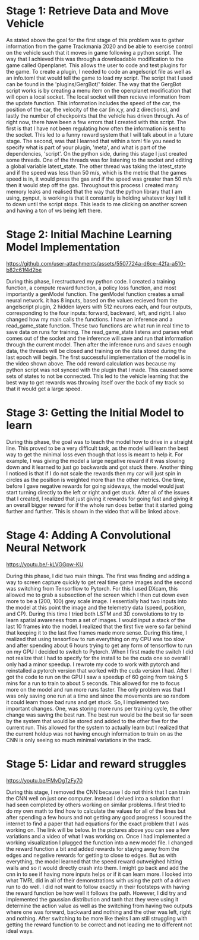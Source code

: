 # Stage 1: Retrieve Data and Move Vehicle

As stated above the goal for the first stage of this problem was to gather information from the game Trackmania 2020 and be able to exercise control on the vehicle such that it moves in game following a python script. The way that I achieved this was through a downloadable modification to the game called Openplanet. This allows the user to code and test plugins for the game. To create a plugin, I needed to code an angelscript file as well as an info.toml that would tell the game to load my script. The script that I used can be found in the 'plugins/GergBot/' folder. The way that the GergBot script works is by creating a menu item on the openplanet modification that will open a local socket. The local socket will then recieve information from the update function. This information includes the speed of the car, the position of the car, the velocity of the car (in x,y, and z directions), and lastly the number of checkpoints that the vehicle has driven through. As of right now, there have been a few errors that I created with this script. The first is that I have not been regulating how often the information is sent to the socket. This led to a funny reward system that I will talk about in a future stage. The second, was that I learned that within a toml file you need to specify what is part of your plugin, 'meta', and what is part of the dependencies, 'script'. On the python side, during this stage I just created some threads. One of the threads was for listening to the socket and editing a global variable latest_state. The other thread was taking the latest_state and if the speed was less than 50 m/s, which is the metric that the games speed is in, it would press the gas and if the speed was greater than 50 m/s then it would step off the gas. Throughout this process I created many memory leaks and realised that the way that the python library that I am using, pynput, is working is that it constantly is holding whatever key I tell it to down until the script stops. This leads to me clicking on another screen and having a ton of ws being left there.

# Stage 2: Initial Machine Learning Model Implementation

https://github.com/user-attachments/assets/5507724a-d6ce-42fa-a510-b82c61f4d2be

During this phase, I restructured my python code. I created a training function, a compute reward function, a policy loss function, and most importantly a genModel function. The genModel function creates a small neural network. it has 8 inputs, based on the values recieved from the angelscript plugin, 2 hidden layers with 512 neurons each, and four outputs, corresponding to the four inputs: forward, backward, left, and right. I also changed how my main calls the functions. I have an inference and a read_game_state function. These two functions are what run in real time to save data on runs for training. The read_game_state listens and parses what comes out of the socket and the inference will save and run that information through the current model. Then after the inference runs and saves enough data, the threads will be closed and training on the data stored during the last epoch will begin. The first successful implementation of the model is in the video shown above. The odd reward calculation was because my python script was not synced with the plugin that I made. This caused some sets of states to not be connected. This led to the vehicle learning that the best way to get rewards was throwing itself over the back of my track so that it would get a large speed.

# Stage 3: Getting the Initial Model to learn

During this phase, the goal was to teach the model how to drive in a straight line. This proved to be a very difficult task, as the model will learn the best way to get the minimal loss even though that loss is meant to help it. For example, I was giving the model a large negative reward if it was slowing down and it learned to just go backwards and got stuck there. Another thing I noticed is that if I do not scale the rewards then my car will just spin in circles as the position is weighted more than the other metrics. One time, before I gave negative rewards for going sideways, the model would just start turning directly to the left or right and get stuck. After all of the issues that I created, I realized that just giving it rewards for going fast and giving it an overall bigger reward for if the whole run does better that it started going further and further. This is shown in the video that will be linked above.

# Stage 4: Adding A Convolutional Neural Network

https://youtu.be/-kLVGGpw-KU

During this phase, I did two main things. The first was finding and adding a way to screen capture quickly to get real time game images and the second was switching from Tensorflow to Pytorch. For this I used DXcam, this allowed me to grab a subsection of the screen which I then cut down even more to be a (200, 100) grey scale image. I essentially had two inputs into the model at this point the image and the telemetry data (speed, position, and CP). During this time I tried both LSTM and 3D convolutions to try to learn spatial awareness from a set of images. I would input a stack of the last 10 frames into the model. I realized that the first five were so far behind that keeping it to the last five frames made more sense. During this time, I realized that using tensorflow to run everything on my CPU was too slow and after spending about 6 hours trying to get any form of tensorflow to run on my GPU I decided to switch to Pytorch. When I first made the switch I did not realize that I had to specify for the install to be the cuda one so overall I only had a minor speedup. I rewrote my code to work with pytorch and reinstalled a pytorch version that worked with the cuda version I had. After I got the code to run on the GPU I saw a speedup of 60 going from taking 5 mins for a run to train to about 5 seconds. This allowed for me to focus more on the model and run more runs faster. The only problem was that I was only saving one run at a time and since the movements are so random it could learn those bad runs and get stuck. So, I implemented two important changes. One, was storing more runs per training cycle, the other change was saving the best run. The best run would be the best so far seen by the system that would be stored and added to the other five for the current run. This allowed for the system to actually learn but I realized that the current holdup was not having enough information to train on as the CNN is only seeing so much minimal variations in the track. 

# Stage 5: Lidar and reward struggles

https://youtu.be/FMvDgTzFy70

During this stage, I removed the CNN because I do not think that I can train the CNN well on just one computer. Instead I delved into a solution that I had seen completed by others working on similar problems. I first tried to do my own math to find how to calculate the values for all of the lines but after spending a few hours and not getting any good progress I scoured the internet to find a paper that had equations for the exact problem that I was working on. The link will be below. In the pictures above you can see a few variations and a video of what I was working on. Once I had implemented a working visualization I plugged the function into a new model file. I changed the reward function a bit and added rewards for staying away from the edges and negative rewards for getting to close to edges. But as with everything, the model learned that the speed reward outweighed hitting walls and so it would directly crash into them. I might go back and add the cnn in to see if having more inputs helps or if it can learn more. I looked into what TMRL did in all of their demonstrations with using the path of a driven run to do well. I did not want to follow exactly in their footsteps with having the reward function be how well it follows the path. However, I did try and implemented the gaussian distribution and tanh that they were using it determine the action value as well as the switching from having two outputs where one was forward, backward and nothing and the other was left, right and nothing. After switching to be more like theirs I am still struggling with getting the reward function to be correct and not leading me to different not ideal ways.
